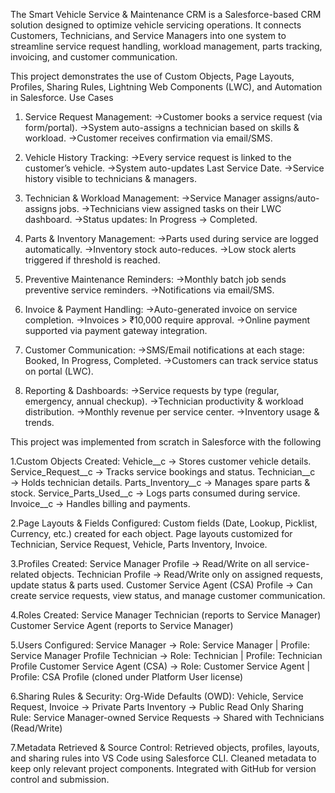 The Smart Vehicle Service & Maintenance CRM is a Salesforce-based CRM solution designed to optimize vehicle servicing operations. It connects Customers, Technicians, and Service Managers into one system to streamline service request handling, workload management, parts tracking, invoicing, and customer communication.

This project demonstrates the use of Custom Objects, Page Layouts, Profiles, Sharing Rules, Lightning Web Components (LWC), and Automation in Salesforce.
Use Cases
1. Service Request Management:
->Customer books a service request (via form/portal).
->System auto-assigns a technician based on skills & workload.
->Customer receives confirmation via email/SMS.

2. Vehicle History Tracking:
->Every service request is linked to the customer’s vehicle.
->System auto-updates Last Service Date.
->Service history visible to technicians & managers.

3. Technician & Workload Management:
->Service Manager assigns/auto-assigns jobs.
->Technicians view assigned tasks on their LWC dashboard.
->Status updates: In Progress → Completed.

4. Parts & Inventory Management:
->Parts used during service are logged automatically.
->Inventory stock auto-reduces.
->Low stock alerts triggered if threshold is reached.

5. Preventive Maintenance Reminders:
->Monthly batch job sends preventive service reminders.
->Notifications via email/SMS.

6. Invoice & Payment Handling:
->Auto-generated invoice on service completion.
->Invoices > ₹10,000 require approval.
->Online payment supported via payment gateway integration.

7. Customer Communication:
->SMS/Email notifications at each stage: Booked, In Progress, Completed.
->Customers can track service status on portal (LWC).

8. Reporting & Dashboards:
->Service requests by type (regular, emergency, annual checkup).
->Technician productivity & workload distribution.
->Monthly revenue per service center.
->Inventory usage & trends.

This project was implemented from scratch in Salesforce with the following 


1.Custom Objects Created:
  Vehicle__c → Stores customer vehicle details.
  Service_Request__c → Tracks service bookings and status.
  Technician__c → Holds technician details.
  Parts_Inventory__c → Manages spare parts & stock.
  Service_Parts_Used__c → Logs parts consumed during service.
  Invoice__c → Handles billing and payments.


2.Page Layouts & Fields Configured:
  Custom fields (Date, Lookup, Picklist, Currency, etc.) created for each object.
  Page layouts customized for Technician, Service Request, Vehicle, Parts Inventory, Invoice.


3.Profiles Created:
  Service Manager Profile → Read/Write on all service-related objects.
  Technician Profile → Read/Write only on assigned requests, update status & parts used.
  Customer Service Agent (CSA) Profile → Can create service requests, view status, and manage customer communication.


4.Roles Created:
  Service Manager
  Technician (reports to Service Manager)
  Customer Service Agent (reports to Service Manager)


5.Users Configured:
  Service Manager → Role: Service Manager | Profile: Service Manager Profile
  Technician → Role: Technician | Profile: Technician Profile
  Customer Service Agent (CSA) → Role: Customer Service Agent | Profile: CSA Profile (cloned under Platform User license)


6.Sharing Rules & Security:
  Org-Wide Defaults (OWD):
  Vehicle, Service Request, Invoice → Private
  Parts Inventory → Public Read Only
  Sharing Rule: Service Manager-owned Service Requests → Shared with Technicians (Read/Write)


7.Metadata Retrieved & Source Control:
  Retrieved objects, profiles, layouts, and sharing rules into VS Code using Salesforce CLI.
  Cleaned metadata to keep only relevant project components.
  Integrated with GitHub for version control and submission.
